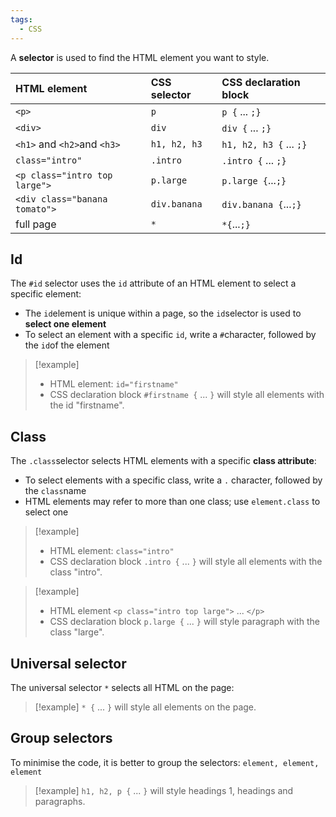 ```yaml
---
tags:
  - CSS
---
```

A **selector** is used to find the HTML element you want to style.

| HTML element                  | CSS selector | CSS declaration block   |
|:----------------------------- |:------------ |:----------------------- |
| `<p>`                         | `p`          | `p {` ... `;}`          |
| `<div>`                       | `div`        | `div {` ... `;}`        |
| `<h1>` and `<h2>`and `<h3>`   | `h1, h2, h3` | `h1, h2, h3 {` ... `;}` |
| `class="intro"`               | `.intro`     | `.intro {` ... `;}`     |
| `<p class="intro top large">` | `p.large`    | `p.large {`...`;}`      |
| `<div class="banana tomato">` | `div.banana`    | `div.banana {`...`;}`      |
| full page                     | `*`          | `*{`...`;}`              |
## Id
The `#id` selector uses the `id` attribute of an HTML element to select a specific element:
- The `id`element is unique within a page, so the `id`selector is used to **select one element**
- To select an element with a specific `id`, write a `#`character, followed by the `id`of the element

> [!example]
> - HTML element: `id="firstname"`
> - CSS declaration block `#firstname {` ... `}` will style all elements with the id "firstname".

## Class
The `.class`selector selects HTML elements with a specific **class attribute**:
- To select elements with a specific class, write a `.` character, followed by the `class`name
- HTML elements may refer to more than one class; use `element.class` to select one

> [!example] 
> - HTML element: `class="intro"`
> - CSS declaration block `.intro {` ... `}` will style all elements with the class "intro".

> [!example]
> - HTML element `<p class="intro top large">` ... `</p>`
> - CSS declaration block `p.large {` ... `}` will style paragraph with the class "large".

## Universal selector
The universal selector `*` selects all HTML on the page: 

> [!example]
>  `* {` ... `}` will style all elements on the page.

## Group selectors
To minimise the code, it is better to group the selectors: `element, element, element`

> [!example]
> `h1, h2, p {` ... `}` will style headings 1, headings and paragraphs.
  